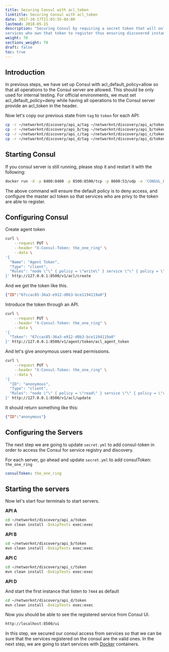 ```yaml
---
title: Securing Consul with acl_token
linktitle: Securing Consul with acl_token
date: 2017-10-17T21:03:55-04:00
lastmod: 2018-05-15
description: "Securing Consul by requiring a secret token that will only allow
services who own that token to register thus ensuring discovered instances are valid."
weight: 70
sections_weight: 70
draft: false
toc: true
---
```


## Introduction

In previous steps, we have set up Consul with acl_default_policy=allow so that
all operations to the Consul server are allowed. This should be only used for internal 
testing. For official environments, we must set acl_default_policy=deny while having
all operations to the Consul server provide an acl_token in the header.

Now let's copy our previous state from `tag` to `token` for each API:
 
```bash
cp -r ~/networknt/discovery/api_a/tag ~/networknt/discovery/api_a/token
cp -r ~/networknt/discovery/api_b/tag ~/networknt/discovery/api_b/token
cp -r ~/networknt/discovery/api_c/tag ~/networknt/discovery/api_c/token
cp -r ~/networknt/discovery/api_d/tag ~/networknt/discovery/api_d/token
```

## Starting Consul

If you consul server is still running, please stop it and restart it with the following:

```bash
docker run -d -p 8400:8400 -p 8500:8500/tcp -p 8600:53/udp -e 'CONSUL_LOCAL_CONFIG={"acl_datacenter":"dc1","acl_default_policy":"deny","acl_down_policy":"extend-cache","acl_master_token":"the_one_ring","bootstrap_expect":1,"datacenter":"dc1","data_dir":"/usr/local/bin/consul.d/data","server":true}' consul agent -server -ui -bind=127.0.0.1 -client=0.0.0.0
```

The above command will ensure the default policy is to deny access, and configure the master acl token 
so that services who are privy to the token are able to register.

## Configuring Consul

Create agent token

```bash
curl \
    --request PUT \
    --header "X-Consul-Token: the_one_ring" \
    --data \
'{
  "Name": "Agent Token",
  "Type": "client",
  "Rules": "node \"\" { policy = \"write\" } service \"\" { policy = \"read\" }"
}' http://127.0.0.1:8500/v1/acl/create
```

And we get the token like this.

```json
{"ID":"67ccac85-36a3-e912-d0b3-bce1194119a0"}
```

Introduce the token through an API.

```bash
curl \
    --request PUT \
    --header "X-Consul-Token: the_one_ring" \
    --data \
'{
  "Token": "67ccac85-36a3-e912-d0b3-bce1194119a0"
}' http://127.0.0.1:8500/v1/agent/token/acl_agent_token
```


And let's give anonymous users read permissions.

```bash
curl \
    --request PUT \
    --header "X-Consul-Token: the_one_ring" \
    --data \
'{
  "ID": "anonymous",
  "Type": "client",
  "Rules": "node \"\" { policy = \"read\" } service \"\" { policy = \"read\" }"
}' http://127.0.0.1:8500/v1/acl/update
```

It should return something like this:

```json
{"ID":"anonymous"}
```

## Configuring the Servers

The next step we are going to update `secret.yml` to add consul-token in order to access
the Consul for service registry and discovery.

For each server, go ahead and update `secret.yml` to add consulToken: `the_one_ring`

```yaml
consulToken: the_one_ring
```

## Starting the servers

Now let's start four terminals to start servers.  

**API A**

```bash
cd ~/networknt/discovery/api_a/token
mvn clean install -DskipTests exec:exec
```

**API B**

```bash
cd ~/networknt/discovery/api_b/token
mvn clean install -DskipTests exec:exec
```

**API C**

```bash
cd ~/networknt/discovery/api_c/token
mvn clean install -DskipTests exec:exec
```

**API D**

And start the first instance that listen to `7444` as default

```bash
cd ~/networknt/discovery/api_d/token
mvn clean install -DskipTests exec:exec
```

Now you should be able to see the registered service from Consul UI.

```bash
http://localhost:8500/ui
```

In this step, we secured our consul access from services so that we can be sure that
the services registered on the consul are the valid ones. In the next step, we are going
to start services with [Docker][] containers.

[Docker]: /tutorial/common/discovery/docker/
